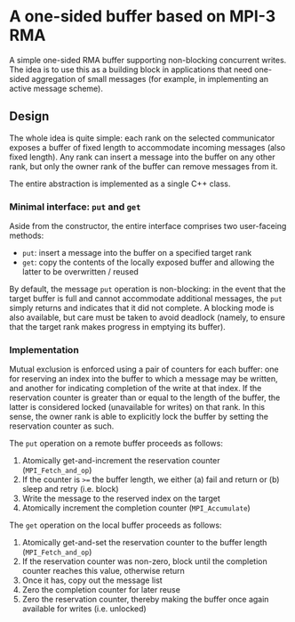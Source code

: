 # A one-sided buffer based on MPI-3 RMA

A simple one-sided RMA buffer supporting non-blocking concurrent writes. The
idea is to use this as a building block in applications that need one-sided
aggregation of small messages (for example, in implementing an active message
scheme).

## Design

The whole idea is quite simple: each rank on the selected communicator exposes
a buffer of fixed length to accommodate incoming messages (also fixed length).
Any rank can insert a message into the buffer on any other rank, but only the
owner rank of the buffer can remove messages from it.

The entire abstraction is implemented as a single C++ class.

### Minimal interface: `put` and `get`

Aside from the constructor, the entire interface comprises two user-faceing
methods:

* `put`: insert a message into the buffer on a specified target rank
* `get`: copy the contents of the locally exposed buffer and allowing the
  latter to be overwritten / reused

By default, the message `put` operation is non-blocking: in the event that the
target buffer is full and cannot accommodate additional messages, the `put`
simply returns and indicates that it did not complete. A blocking mode is also
available, but care must be taken to avoid deadlock (namely, to ensure that the
target rank makes progress in emptying its buffer).

### Implementation

Mutual exclusion is enforced using a pair of counters for each buffer: one for
reserving an index into the buffer to which a message may be written, and
another for indicating completion of the write at that index. If the
reservation counter is greater than or equal to the length of the buffer, the
latter is considered locked (unavailable for writes) on that rank. In this
sense, the owner rank is able to explicitly lock the buffer by setting the
reservation counter as such.

The `put` operation on a remote buffer proceeds as follows:

1. Atomically get-and-increment the reservation counter (`MPI_Fetch_and_op`)
2. If the counter is `>=` the buffer length, we either (a) fail and return or
   (b) sleep and retry (i.e. block)
3. Write the message to the reserved index on the target
4. Atomically increment the completion counter (`MPI_Accumulate`)

The `get` operation on the local buffer proceeds as follows:

1. Atomically get-and-set the reservation counter to the buffer length 
   (`MPI_Fetch_and_op`)
2. If the reservation counter was non-zero, block until the completion counter
   reaches this value, otherwise return
3. Once it has, copy out the message list
4. Zero the completion counter for later reuse
5. Zero the reservation counter, thereby making the buffer once again available
   for writes (i.e. unlocked)

